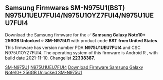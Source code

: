 <h2>Samsung Firmwares SM-N975U1(BST) N975U1UEU7FUI4/N975U1OYZ7FUI4/N975U1UEU7FUI4</h2>
Download the Samsung firmware for the ✅ <strong>Samsung Galaxy Note10+ 256GB Unlocked </strong> ⭐ <strong>SM-N975U1</strong> with product code <strong>BST</strong> <strong> from United States</strong>. This firmware has version number PDA <strong>N975U1UEU7FUI4</strong> and CSC N975U1OYZ7FUI4. The operating system of this firmware is Android R , with build date 2021-11-10. Changelist <strong>22338387</strong>.


[SM-N975U1](https://samfirm.shop/samsung/model/SM-N975U1)
[N975U1UEU7FUI4](https://samfirm.shop/samsung/pda/N975U1UEU7FUI4)
[Download Firmware Samsung Galaxy Note10+ 256GB Unlocked SM-N975U1](https://samfirm.shop/samsung/firmware/473474)
